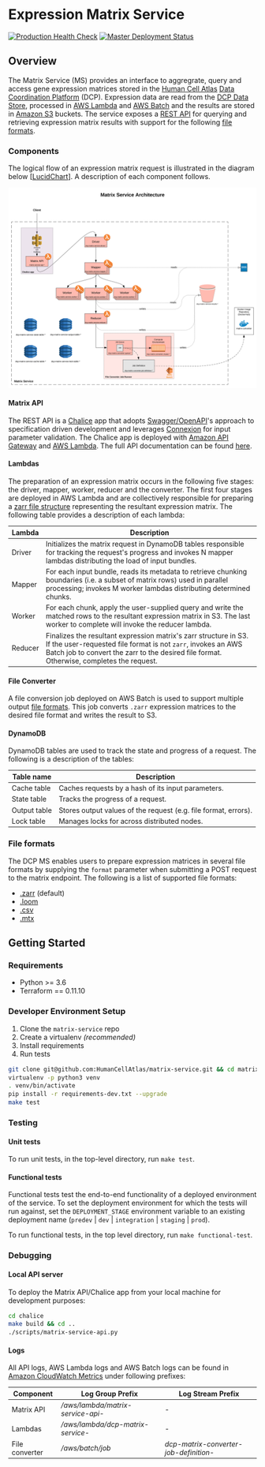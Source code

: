# Expression Matrix Service

[![Production Health Check](https://status.data.humancellatlas.org/service/matrix-health-check-prod.svg)](https://matrix.data.humancellatlas.org/)
[![Master Deployment Status](https://status.dev.data.humancellatlas.org/build/HumanCellAtlas/matrix-service/master.svg)](https://allspark.dev.data.humancellatlas.org/HumanCellAtlas/matrix-service/pipelines)

## Overview

The Matrix Service (MS) provides an interface to aggregrate, query and access gene expression matrices stored in the
[Human Cell Atlas](https://staging.data.humancellatlas.org/) [Data Coordination
Platform](https://www.humancellatlas.org/data-sharing) (DCP). Expression data are read from the
[DCP Data Store](https://github.com/HumanCellAtlas/data-store), processed in [AWS Lambda](https://aws.amazon.com/lambda/)
and [AWS Batch](https://aws.amazon.com/batch/) and the results are stored in [Amazon S3](https://aws.amazon.com/s3/)
buckets. The service exposes a [REST API](https://matrix.staging.data.humancellatlas.org) for querying and retrieving
expression matrix results with support for the following [file formats](#file-formats).

### Components

The logical flow of an expression matrix request is illustrated in the diagram below
[[LucidChart](https://www.lucidchart.com/invitations/accept/cdb424df-a72f-4391-9549-e83364c7234c)].
A description of each component follows.

![alt text](matrix_architecture.svg)

#### Matrix API

The REST API is a [Chalice](https://github.com/aws/chalice) app that adopts [Swagger/OpenAPI](https://swagger.io/)'s
approach to specification driven development and leverages [Connexion](https://github.com/zalando/connexion) for
input parameter validation. The Chalice app is deployed with [Amazon API Gateway](https://aws.amazon.com/api-gateway/)
and [AWS Lambda](https://aws.amazon.com/lambda/). The full API documentation can be found
[here](https://matrix.staging.data.humancellatlas.org).

#### Lambdas

The preparation of an expression matrix occurs in the following five stages: the driver, mapper, worker, reducer and
the converter. The first four stages are deployed in AWS Lambda and are collectively responsible for preparing a
[zarr file structure](https://zarr.readthedocs.io/en/stable/) representing the resultant expression matrix. The
following table provides a description of each lambda:

| **Lambda** | **Description** |
|---|---|
| Driver | Initializes the matrix request in DynamoDB tables responsible for tracking the request's progress and invokes N mapper lambdas distributing the load of input bundles. |
| Mapper | For each input bundle, reads its metadata to retrieve chunking boundaries (i.e. a subset of matrix rows) used in parallel processing; invokes M worker lambdas distributing determined chunks. |
| Worker | For each chunk, apply the user-supplied query and write the matched rows to the resultant expression matrix in S3. The last worker to complete will invoke the reducer lambda. |
| Reducer | Finalizes the resultant expression matrix's zarr structure in S3. If the user-requested file format is not ``zarr``, invokes an AWS Batch job to convert the zarr to the desired file format. Otherwise, completes the request. |

#### File Converter

A file conversion job deployed on AWS Batch is used to support multiple output [file formats](#file-formats). This job
converts ``.zarr`` expression matrices to the desired file format and writes the result to S3.

#### DynamoDB

DynamoDB tables are used to track the state and progress of a request. The following is a description of the tables:

| **Table name** | **Description** |
|---|---|
| Cache table | Caches requests by a hash of its input parameters. |
| State table | Tracks the progress of a request. |
| Output table | Stores output values of the request (e.g. file format, errors). |
| Lock table | Manages locks for across distributed nodes. |


### File formats

The DCP MS enables users to prepare expression matrices in several file formats by supplying the `format` parameter when
submitting a POST request to the matrix endpoint. The following is a list of supported file formats:

- [.zarr](https://zarr.readthedocs.io/en/stable/) (default)
- [.loom](http://loompy.org/)
- [.csv](https://en.wikipedia.org/wiki/Comma-separated_values)
- [.mtx](https://math.nist.gov/MatrixMarket/formats.html)

## Getting Started

### Requirements

- Python >= 3.6
- Terraform == 0.11.10

### Developer Environment Setup

1. Clone the ``matrix-service`` repo
1. Create a virtualenv _(recommended)_ 
1. Install requirements
1. Run tests

```bash
git clone git@github.com:HumanCellAtlas/matrix-service.git && cd matrix-service
virtualenv -p python3 venv
. venv/bin/activate
pip install -r requirements-dev.txt --upgrade
make test
```

### Testing

#### Unit tests

To run unit tests, in the top-level directory, run `make test`.

#### Functional tests

Functional tests test the end-to-end functionality of a deployed environment of the service. To set the deployment
environment for which the tests will run against, set the ``DEPLOYMENT_STAGE`` environment variable to an existing
deployment name (``predev`` | ``dev`` | ``integration`` | ``staging`` | ``prod``).

To run functional tests, in the top level directory, run `make functional-test`.

### Debugging

#### Local API server

To deploy the Matrix API/Chalice app from your local machine for development purposes:

```bash
cd chalice
make build && cd ..
./scripts/matrix-service-api.py
```

#### Logs

All API logs, AWS Lambda logs and AWS Batch logs can be found in
[Amazon CloudWatch Metrics](https://console.aws.amazon.com/cloudwatch/home?region=us-east-1) under following prefixes:

| **Component** | **Log Group Prefix** | **Log Stream Prefix** |
|---|---|---|
| Matrix API | _/aws/lambda/matrix-service-api-_ | - |
| Lambdas | _/aws/lambda/dcp-matrix-service-_ | - |
| File converter | _/aws/batch/job_ | _dcp-matrix-converter-job-definition-_ |
